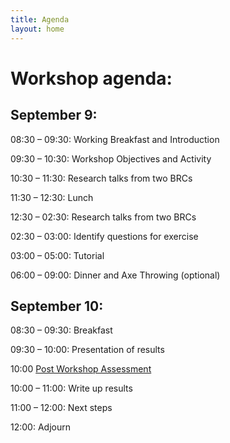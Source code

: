 ```yaml
---
title: Agenda
layout: home
---
```


# Workshop agenda:

## September 9:
08:30 – 09:30: Working Breakfast and Introduction

09:30 – 10:30:  Workshop Objectives and Activity

10:30 – 11:30: Research talks from two BRCs

11:30 – 12:30: Lunch

12:30 – 02:30: Research talks from two BRCs

02:30 – 03:00: Identify questions for exercise

03:00 – 05:00: Tutorial

06:00 – 09:00: Dinner and Axe Throwing (optional)

 

## September 10:
08:30 – 09:30:  Breakfast

09:30 – 10:00: Presentation of results

10:00 [Post Workshop Assessment](https://forms.gle/YuLvP1nbwYJYNgdy5)

10:00 – 11:00: Write up results 

11:00 – 12:00:  Next steps 

12:00: Adjourn
